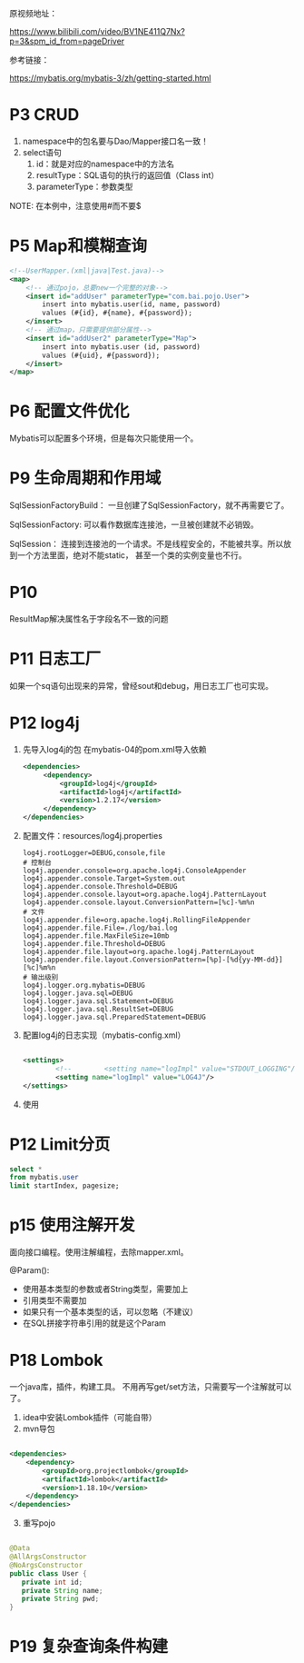原视频地址：

https://www.bilibili.com/video/BV1NE411Q7Nx?p=3&spm_id_from=pageDriver

参考链接：

https://mybatis.org/mybatis-3/zh/getting-started.html

# P3 CRUD

1. namespace中的包名要与Dao/Mapper接口名一致！
2. select语句
    1. id：就是对应的namespace中的方法名
    2. resultType：SQL语句的执行的返回值（Class int）
    3. parameterType：参数类型

NOTE: 在本例中，注意使用#而不要$

# P5 Map和模糊查询

```xml
<!--UserMapper.(xml|java|Test.java)-->
<map>
    <!-- 通过pojo，总要new一个完整的对象-->
    <insert id="addUser" parameterType="com.bai.pojo.User">
        insert into mybatis.user(id, name, password)
        values (#{id}, #{name}, #{password});
    </insert>
    <!-- 通过map，只需要提供部分属性-->
    <insert id="addUser2" parameterType="Map">
        insert into mybatis.user (id, password)
        values (#{uid}, #{password});
    </insert>
</map>
```

# P6 配置文件优化

Mybatis可以配置多个环境，但是每次只能使用一个。

# P9 生命周期和作用域

SqlSessionFactoryBuild：
一旦创建了SqlSessionFactory，就不再需要它了。

SqlSessionFactory:
可以看作数据库连接池，一旦被创建就不必销毁。

SqlSession：
连接到连接池的一个请求。不是线程安全的，不能被共享。所以放到一个方法里面，绝对不能static，
甚至一个类的实例变量也不行。

# P10

ResultMap解决属性名于字段名不一致的问题

# P11 日志工厂

如果一个sq语句出现来的异常，曾经sout和debug，用日志工厂也可实现。

# P12 log4j

1. 先导入log4j的包
   在mybatis-04的pom.xml导入依赖
   ```xml
   <dependencies>
        <dependency>
            <groupId>log4j</groupId>
            <artifactId>log4j</artifactId>
            <version>1.2.17</version>
        </dependency>
   </dependencies>
   ```
2. 配置文件：resources/log4j.properties
   ```properties
   log4j.rootLogger=DEBUG,console,file
   # 控制台
   log4j.appender.console=org.apache.log4j.ConsoleAppender
   log4j.appender.console.Target=System.out
   log4j.appender.console.Threshold=DEBUG
   log4j.appender.console.layout=org.apache.log4j.PatternLayout
   log4j.appender.console.layout.ConversionPattern=[%c]-%m%n
   # 文件
   log4j.appender.file=org.apache.log4j.RollingFileAppender
   log4j.appender.file.File=./log/bai.log
   log4j.appender.file.MaxFileSize=10mb
   log4j.appender.file.Threshold=DEBUG
   log4j.appender.file.layout=org.apache.log4j.PatternLayout
   log4j.appender.file.layout.ConversionPattern=[%p]-[%d{yy-MM-dd}][%c]%m%n
   # 输出级别
   log4j.logger.org.mybatis=DEBUG
   log4j.logger.java.sql=DEBUG
   log4j.logger.java.sql.Statement=DEBUG
   log4j.logger.java.sql.ResultSet=DEBUG
   log4j.logger.java.sql.PreparedStatement=DEBUG
   ```
3. 配置log4j的日志实现（mybatis-config.xml）
   ```xml

   <settings>
           <!--        <setting name="logImpl" value="STDOUT_LOGGING"/>-->
           <setting name="logImpl" value="LOG4J"/>
   </settings>
   ```
4. 使用

# P12 Limit分页

```sql
select *
from mybatis.user
limit startIndex, pagesize;
```

# p15 使用注解开发

面向接口编程。使用注解编程，去除mapper.xml。

@Param():

* 使用基本类型的参数或者String类型，需要加上
* 引用类型不需要加
* 如果只有一个基本类型的话，可以忽略（不建议）
* 在SQL拼接字符串引用的就是这个Param

# P18 Lombok

一个java库，插件，构建工具。
不用再写get/set方法，只需要写一个注解就可以了。

1. idea中安装Lombok插件（可能自带）
2. mvn导包

```xml

<dependencies>
    <dependency>
        <groupId>org.projectlombok</groupId>
        <artifactId>lombok</artifactId>
        <version>1.18.10</version>
    </dependency>
</dependencies>
```

3. 重写pojo

```java

@Data
@AllArgsConstructor
@NoArgsConstructor
public class User {
   private int id;
   private String name;
   private String pwd;
}
```

# P19 复杂查询条件构建
